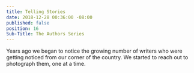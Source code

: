 ```yaml
---
title: Telling Stories
date: 2018-12-28 00:36:00 -08:00
published: false
position: 16
Sub-Title: The Authors Series
---
```


Years ago we began to notice the growing number of writers who were getting noticed from our corner of the country. We started to reach out to photograph them, one at a time. 